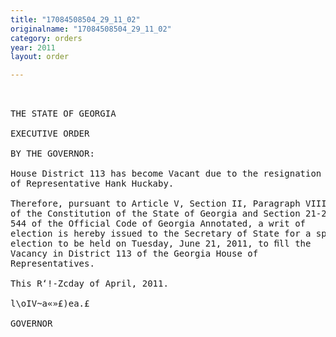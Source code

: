 ```yaml
---
title: "17084508504_29_11_02"
originalname: "17084508504_29_11_02"
category: orders
year: 2011
layout: order

---
```

<pre>
 

THE STATE OF GEORGIA

EXECUTIVE ORDER

BY THE GOVERNOR:

House District 113 has become Vacant due to the resignation
of Representative Hank Huckaby.

Therefore, pursuant to Article V, Section II, Paragraph VIII
of the Constitution of the State of Georgia and Section 21-2-
544 of the Official Code of Georgia Annotated, a writ of
election is hereby issued to the Secretary of State for a special
election to be held on Tuesday, June 21, 2011, to ﬁll the
Vacancy in District 113 of the Georgia House of
Representatives.

This R‘!-Zcday of April, 2011.

l\oIV~a«»£)ea.£

GOVERNOR

</pre>
